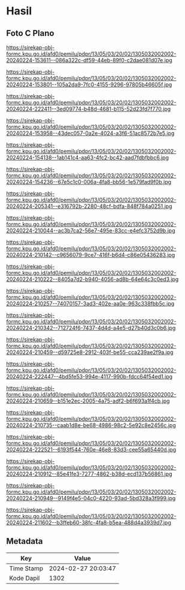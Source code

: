 # Hasil

## Foto C Plano

https://sirekap-obj-formc.kpu.go.id/afd0/pemilu/pdpr/13/05/03/20/02/1305032002002-20240224-153611--086a322c-df59-44eb-89f0-c2dae081d07e.jpg

https://sirekap-obj-formc.kpu.go.id/afd0/pemilu/pdpr/13/05/03/20/02/1305032002002-20240224-153801--105a2da9-7fc0-4155-9296-97805b46605f.jpg

https://sirekap-obj-formc.kpu.go.id/afd0/pemilu/pdpr/13/05/03/20/02/1305032002002-20240224-222411--3ed09774-b48d-4681-b115-52d23fd7f770.jpg

https://sirekap-obj-formc.kpu.go.id/afd0/pemilu/pdpr/13/05/03/20/02/1305032002002-20240224-153958--43dec057-0a2e-4024-a3f6-51ac8572b7e5.jpg

https://sirekap-obj-formc.kpu.go.id/afd0/pemilu/pdpr/13/05/03/20/02/1305032002002-20240224-154138--1ab141c4-aa63-4fc2-bc42-aad7fdbfbbc6.jpg

https://sirekap-obj-formc.kpu.go.id/afd0/pemilu/pdpr/13/05/03/20/02/1305032002002-20240224-154236--67e5c1c0-006a-4fa8-bb56-1e579fad9f0b.jpg

https://sirekap-obj-formc.kpu.go.id/afd0/pemilu/pdpr/13/05/03/20/02/1305032002002-20240224-205341--e316792b-2280-48cf-bdfa-848f784a0251.jpg

https://sirekap-obj-formc.kpu.go.id/afd0/pemilu/pdpr/13/05/03/20/02/1305032002002-20240224-210044--ac3b7ca2-56e7-495e-83cc-e4efc3752d9b.jpg

https://sirekap-obj-formc.kpu.go.id/afd0/pemilu/pdpr/13/05/03/20/02/1305032002002-20240224-210142--c9656079-9ce7-416f-b6d4-c86e05436283.jpg

https://sirekap-obj-formc.kpu.go.id/afd0/pemilu/pdpr/13/05/03/20/02/1305032002002-20240224-210222--8405a7d2-b940-4056-ad8b-64e64c3c0ed3.jpg

https://sirekap-obj-formc.kpu.go.id/afd0/pemilu/pdpr/13/05/03/20/02/1305032002002-20240224-210257--74070157-3ad3-402e-aa0e-963c338fbb5c.jpg

https://sirekap-obj-formc.kpu.go.id/afd0/pemilu/pdpr/13/05/03/20/02/1305032002002-20240224-210342--712724f6-7437-4d4d-a4e5-d27b40d3c0b6.jpg

https://sirekap-obj-formc.kpu.go.id/afd0/pemilu/pdpr/13/05/03/20/02/1305032002002-20240224-210459--d59725e8-2912-403f-be55-cca239ae2f9a.jpg

https://sirekap-obj-formc.kpu.go.id/afd0/pemilu/pdpr/13/05/03/20/02/1305032002002-20240224-222447--4bd5fe53-994e-4117-990b-fdcc64f54ed1.jpg

https://sirekap-obj-formc.kpu.go.id/afd0/pemilu/pdpr/13/05/03/20/02/1305032002002-20240224-210659--b151e2ec-2005-4a75-adf2-b6f693a1f4cb.jpg

https://sirekap-obj-formc.kpu.go.id/afd0/pemilu/pdpr/13/05/03/20/02/1305032002002-20240224-210735--caab1d8e-be68-4986-98c2-5e92c8e2456c.jpg

https://sirekap-obj-formc.kpu.go.id/afd0/pemilu/pdpr/13/05/03/20/02/1305032002002-20240224-222521--6193f544-760e-46e8-83d3-cee55a65440d.jpg

https://sirekap-obj-formc.kpu.go.id/afd0/pemilu/pdpr/13/05/03/20/02/1305032002002-20240224-210912--85e41fe3-7277-4862-b38d-ecd137b56861.jpg

https://sirekap-obj-formc.kpu.go.id/afd0/pemilu/pdpr/13/05/03/20/02/1305032002002-20240224-210949--9149f4e5-04c0-4220-93ad-5bd328a3f999.jpg

https://sirekap-obj-formc.kpu.go.id/afd0/pemilu/pdpr/13/05/03/20/02/1305032002002-20240224-211602--b3ffeb60-38fc-4fa8-b5ea-488d4a3939d7.jpg


## Metadata

| Key        | Value               |
| ---------- | ------------------- |
| Time Stamp | 2024-02-27 20:03:47 |
| Kode Dapil | 1302                |



